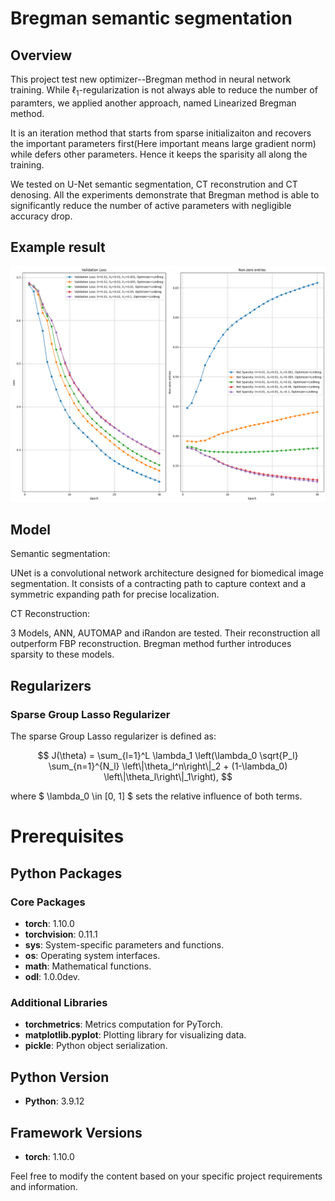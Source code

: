 # Bregman semantic segmentation
## Overview
This project test new optimizer--Bregman method in neural network training. While $\ell_1$-regularization is not always able to reduce the number of paramters, we applied another approach, named Linearized Bregman method.

It is an iteration method that starts from sparse initializaiton and recovers the important parameters first(Here important means large gradient norm) while defers other parameters. Hence it keeps the sparisity all along the training.

We tested on U-Net semantic segmentation, CT reconstrution and CT denosing. All the experiments demonstrate that Bregman method is able to significantly reduce the number of active parameters with negligible accuracy drop.

## Example result
![Figure 6: Example Results](Figure/Figure6/Figure6.png "Figure 6: Example Results")

## Model

Semantic segmentation:

UNet is a convolutional network architecture designed for biomedical image segmentation. It consists of a contracting path to capture context and a symmetric expanding path for precise localization.

CT Reconstruction:

3 Models, ANN, AUTOMAP and iRandon are tested. Their reconstruction all outperform FBP reconstruction. Bregman method further introduces sparsity to these models.


## Regularizers

### Sparse Group Lasso Regularizer

The sparse Group Lasso regularizer is defined as:

$$
J(\theta) = \sum_{l=1}^L \lambda_1 \left(\lambda_0 \sqrt{P_l} \sum_{n=1}^{N_l} \left\|\theta_l^n\right\|_2 + (1-\lambda_0) \left\|\theta_l\right\|_1\right),
$$

where $ \lambda_0 \in [0, 1] $ sets the relative influence of both terms.



# Prerequisites

## Python Packages

### Core Packages

- **torch**: 1.10.0
- **torchvision**: 0.11.1
- **sys**: System-specific parameters and functions.
- **os**: Operating system interfaces.
- **math**: Mathematical functions.
- **odl**: 1.0.0dev.


### Additional Libraries

- **torchmetrics**: Metrics computation for PyTorch.
- **matplotlib.pyplot**: Plotting library for visualizing data.
- **pickle**: Python object serialization.

## Python Version

- **Python**: 3.9.12

## Framework Versions

- **torch**: 1.10.0





Feel free to modify the content based on your specific project requirements and information.
